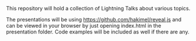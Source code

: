 This repository will hold a collection of Lightning Talks about various topics. 

The presentations will be using https://github.com/hakimel/reveal.js and can be viewed in your browser by just opening index.html in the presentation folder. Code examples will be included as well if there are any.